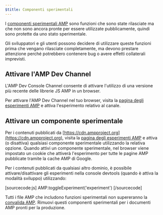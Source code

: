 ```yaml
---
$title: Componenti sperimentali
---
```


I [componenti sperimentali AMP](https://github.com/ampproject/amphtml/tree/master/tools/experiments) sono funzioni che sono state rilasciate ma che non sono ancora pronte per essere utilizzate pubblicamente, quindi sono protette da uno stato sperimentale.

Gli sviluppatori e gli utenti possono decidere di utilizzare queste funzioni prima che vengano rilasciate completamente, ma devono prestare attenzione perché potrebbero contenere bug o avere effetti collaterali imprevisti.

## Attivare l'AMP Dev Channel

L'AMP Dev Console Channel consente di attivare l'utilizzo di una versione più recente delle librerie JS AMP in un browser.

Per attivare l'AMP Dev Channel nel tuo browser, visita la [pagina degli esperimenti AMP](https://cdn.ampproject.org/experiments.html) e attiva l'esperimento relativo al canale.

## Attivare un componente sperimentale

Per i contenuti pubblicati da [https://cdn.ampproject.org](https://cdn.ampproject.org), visita la [pagina degli esperimenti AMP](https://cdn.ampproject.org/experiments.html) e attiva (o disattiva) qualsiasi componente sperimentale utilizzando la relativa opzione. Quando attivi un componente sperimentale, nel browser viene impostato un cookie che attiverà l'esperimento per tutte le pagine AMP pubblicate tramite la cache AMP di Google.

Per i contenuti pubblicati da qualsiasi altro dominio, è possibile attivare/disattivare gli esperimenti nella console devtools (quando è attiva la modalità sviluppo) utilizzando:

[sourcecode:js]
AMP.toggleExperiment('experiment')
[/sourcecode]

Tutti i file AMP che includono funzioni sperimentali non supereranno la [convalida AMP](/docs/guides/validate.html).
Rimuovi questi componenti sperimentali per i documenti AMP pronti per la produzione.
